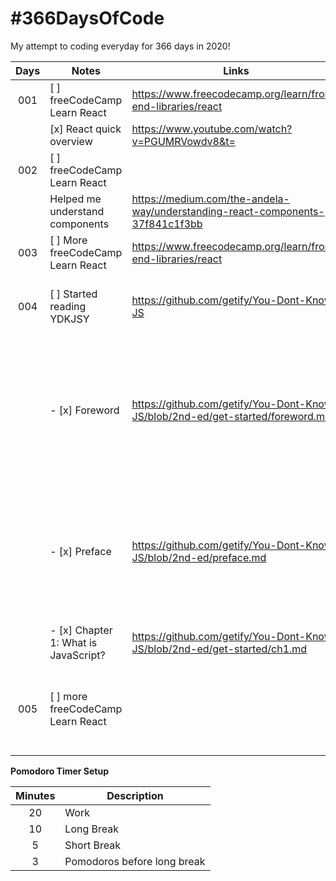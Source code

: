 # #366DaysOfCode

My attempt to coding everyday for 366 days in 2020!

| Days | Notes                                | Links                                                                          | Pomodoros | Remarks                                                                                        |
| :--: | ------------------------------------ | ------------------------------------------------------------------------------ | :-------: | ---------------------------------------------------------------------------------------------- |
| 001  | [ ] freeCodeCamp Learn React         | https://www.freecodecamp.org/learn/front-end-libraries/react                   |     6     |                                                                                                |
|      | [x] React quick overview             | https://www.youtube.com/watch?v=PGUMRVowdv8&t=                                 |           |                                                                                                |
| 002  | [ ] freeCodeCamp Learn React         |                                                                                |     6     |                                                                                                |
|      | Helped me understand components      | https://medium.com/the-andela-way/understanding-react-components-37f841c1f3bb  |           |                                                                                                |
| 003  | [ ] More freeCodeCamp Learn React    | https://www.freecodecamp.org/learn/front-end-libraries/react                   |     6     |                                                                                                |
| 004  | [ ] Started reading YDKJSY           | https://github.com/getify/You-Dont-Know-JS                                     |           | I need to continue learning even on mobile.                                                    |
|      | - [x] Foreword                       | https://github.com/getify/You-Dont-Know-JS/blob/2nd-ed/get-started/foreword.md |           | During this time, my wife is due to give birth to our first born and OBGYN visits are frequent |
|      | - [x] Preface                        | https://github.com/getify/You-Dont-Know-JS/blob/2nd-ed/preface.md              |           | When I am not on the computer, I use JSRun to run JS code on my phone while on the go.         |
|      | - [x] Chapter 1: What is JavaScript? | https://github.com/getify/You-Dont-Know-JS/blob/2nd-ed/get-started/ch1.md      |           |                                                                                                |
| 005  | [ ] more freeCodeCamp Learn React    |                                                                                |           | can't seem to wrap my head around react lifecycles                                             |

**Pomodoro Timer Setup**

| Minutes | Description                 |
| :-----: | --------------------------- |
|   20    | Work                        |
|   10    | Long Break                  |
|    5    | Short Break                 |
|    3    | Pomodoros before long break |
